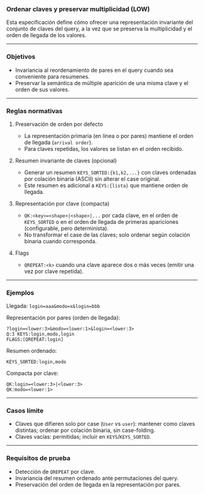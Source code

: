 ### Ordenar claves y preservar multiplicidad (LOW)

Esta especificación define cómo ofrecer una representación invariante del conjunto de claves del query, a la vez que se preserva la multiplicidad y el orden de llegada de los valores.

---

### Objetivos

- Invariancia al reordenamiento de pares en el query cuando sea conveniente para resumenes.
- Preservar la semántica de múltiple aparición de una misma clave y el orden de sus valores.

---

### Reglas normativas

1. Preservación de orden por defecto
	- La representación primaria (en línea o por pares) mantiene el orden de llegada (`arrival order`).
	- Para claves repetidas, los valores se listan en el orden recibido.

2. Resumen invariante de claves (opcional)
	- Generar un resumen `KEYS_SORTED:{k1,k2,...}` con claves ordenadas por colación binaria (ASCII) sin alterar el case original.
	- Este resumen es adicional a `KEYS:{lista}` que mantiene orden de llegada.

3. Representación por clave (compacta)
	- `QK:<key>=<shape>|<shape>|...` por cada clave, en el orden de `KEYS_SORTED` o en el orden de llegada de primeras apariciones (configurable, pero determinista).
	- No transformar el case de las claves; solo ordenar según colación binaria cuando corresponda.

4. Flags
	- `QREPEAT:<k>` cuando una clave aparece dos o más veces (emitir una vez por clave repetida).

---

### Ejemplos

Llegada: `login=aaa&modo=x&login=bbb`

Representación por pares (orden de llegada):
```
?login=<lower:3>&modo=<lower:1>&login=<lower:3>
Q:3 KEYS:login,modo,login
FLAGS:[QREPEAT:login]
```

Resumen ordenado:
```
KEYS_SORTED:login,modo
```

Compacta por clave:
```
QK:login=<lower:3>|<lower:3>
QK:modo=<lower:1>
```

---

### Casos límite

- Claves que difieren solo por case (`User` vs `user`): mantener como claves distintas; ordenar por colación binaria, sin case-folding.
- Claves vacías: permitidas; incluir en `KEYS`/`KEYS_SORTED`.

---

### Requisitos de prueba

- Detección de `QREPEAT` por clave.
- Invariancia del resumen ordenado ante permutaciones del query.
- Preservación del orden de llegada en la representación por pares.
